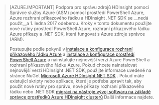 > [AZURE.IMPORTANT] Podpora pro správu zdrojů HDInsight pomocí Správce služby Azure (ASM) pomocí prostředí PowerShell Azure, Azure rozhraní příkazového řádku a HDInsight .NET SDK se __nedá použít__a 1. ledna 2017 odeberou. Kroky v tomto dokumentu použijte nové rutiny prostředí PowerShell Azure, rozhraní příkazového řádku Azure příkazy a .NET SDK, která fungovat s Azure zdroje správce (ARM).
>
> Postupujte podle pokynů v [instalace a konfigurace rozhraní příkazového řádku Azure](../articles/xplat-cli-install.md) a [instalace a konfigurace prostředí PowerShell Azure](../articles/powershell-install-configure.md) a nainstalujte nejnovější verzi Azure PowerShell a rozhraní příkazového řádku Azure. Pokud chcete nainstalovat nejnovější verzi HDInsight .NET SDK, použijte informace uvedené na stránce NuGet [Microsoft Azure HDInsight.NET SDK](https://www.nuget.org/packages/Microsoft.WindowsAzure.Management.HDInsight/) . Pokud máte existující skripty nebo aplikace, které je potřeba upravit tak, aby použít nové rutiny pro správu, nové příkazy rozhraní příkazového řádku nebo .NET SDK [migraci na nástroje vývoj softwaru na základě správce prostředků Azure HDInsight clusterů](../articles/hdinsight/hdinsight-hadoop-development-using-azure-resource-manager.md) Další informace najdete.

